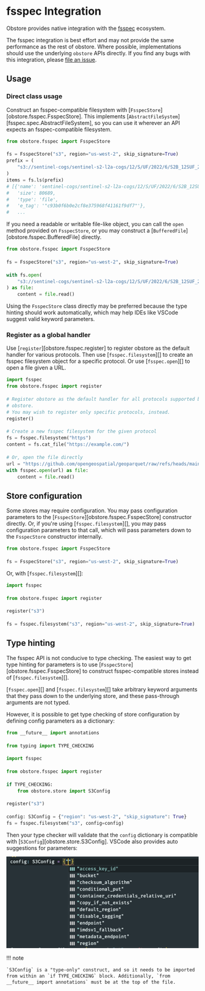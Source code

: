 # fsspec Integration

Obstore provides native integration with the [fsspec] ecosystem.

[fsspec]: https://github.com/fsspec/filesystem_spec

The fsspec integration is best effort and may not provide the same
performance as the rest of obstore. Where possible, implementations should use
the underlying `obstore` APIs directly. If you find any bugs with this
integration, please [file an
issue](https://github.com/developmentseed/obstore/issues/new/choose).

## Usage

### Direct class usage

Construct an fsspec-compatible filesystem with [`FsspecStore`][obstore.fsspec.FsspecStore]. This implements [`AbstractFileSystem`][fsspec.spec.AbstractFileSystem], so you can use it wherever an API expects an fsspec-compatible filesystem.

```py
from obstore.fsspec import FsspecStore

fs = FsspecStore("s3", region="us-west-2", skip_signature=True)
prefix = (
    "s3://sentinel-cogs/sentinel-s2-l2a-cogs/12/S/UF/2022/6/S2B_12SUF_20220609_0_L2A/"
)
items = fs.ls(prefix)
# [{'name': 'sentinel-cogs/sentinel-s2-l2a-cogs/12/S/UF/2022/6/S2B_12SUF_20220609_0_L2A/AOT.tif',
#   'size': 80689,
#   'type': 'file',
#   'e_tag': '"c93b0f6b0e2cf8e375968f41161f9df7"'},
#   ...
```

If you need a readable or writable file-like object, you can call the `open`
method provided on `FsspecStore`, or you may construct a
[`BufferedFile`][obstore.fsspec.BufferedFile] directly.

```py
from obstore.fsspec import FsspecStore

fs = FsspecStore("s3", region="us-west-2", skip_signature=True)

with fs.open(
    "s3://sentinel-cogs/sentinel-s2-l2a-cogs/12/S/UF/2022/6/S2B_12SUF_20220609_0_L2A/thumbnail.jpg",
) as file:
    content = file.read()
```

Using the `FsspecStore` class directly may be preferred because the type hinting should work automatically, which may help IDEs like VSCode suggest valid keyword parameters.

### Register as a global handler

Use [`register`][obstore.fsspec.register] to register obstore as the default
handler for various protocols. Then use [`fsspec.filesystem`][] to create an
fsspec filesystem object for a specific protocol. Or use [`fsspec.open`][] to
open a file given a URL.

```py
import fsspec
from obstore.fsspec import register

# Register obstore as the default handler for all protocols supported by
# obstore.
# You may wish to register only specific protocols, instead.
register()

# Create a new fsspec filesystem for the given protocol
fs = fsspec.filesystem("https")
content = fs.cat_file("https://example.com/")

# Or, open the file directly
url = "https://github.com/opengeospatial/geoparquet/raw/refs/heads/main/examples/example.parquet"
with fsspec.open(url) as file:
    content = file.read()
```

## Store configuration

Some stores may require configuration. You may pass configuration parameters to the [`FsspecStore`][obstore.fsspec.FsspecStore] constructor directly. Or, if you're using [`fsspec.filesystem`][], you may pass configuration parameters to that call, which will pass parameters down to the `FsspecStore` constructor internally.

```py
from obstore.fsspec import FsspecStore

fs = FsspecStore("s3", region="us-west-2", skip_signature=True)
```

Or, with [`fsspec.filesystem`][]:

```py
import fsspec

from obstore.fsspec import register

register("s3")

fs = fsspec.filesystem("s3", region="us-west-2", skip_signature=True)
```

## Type hinting

The fsspec API is not conducive to type checking. The easiest way to get type hinting for parameters is to use [`FsspecStore`][obstore.fsspec.FsspecStore] to construct fsspec-compatible stores instead of [`fsspec.filesystem`][].

[`fsspec.open`][] and [`fsspec.filesystem`][] take arbitrary keyword arguments that they pass down to the underlying store, and these pass-through arguments are not typed.

However, it is possible to get type checking of store configuration by defining config parameters as a dictionary:

```py
from __future__ import annotations

from typing import TYPE_CHECKING

import fsspec

from obstore.fsspec import register

if TYPE_CHECKING:
    from obstore.store import S3Config

register("s3")

config: S3Config = {"region": "us-west-2", "skip_signature": True}
fs = fsspec.filesystem("s3", config=config)
```

Then your type checker will validate that the `config` dictionary is compatible with [`S3Config`][obstore.store.S3Config]. VSCode also provides auto suggestions for parameters:

![](../assets/fsspec-type-hinting.png)

!!! note

    `S3Config` is a "type-only" construct, and so it needs to be imported from within an `if TYPE_CHECKING` block. Additionally, `from __future__ import annotations` must be at the top of the file.
